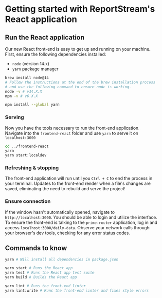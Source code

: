 # Getting started with ReportStream's React application
## Run the React application

Our new React front-end is easy to get up and running on your machine. First, ensure the following dependencies
installed:
- `node` (version 14.x)
- `yarn` package manager
```bash
brew install node@14
# Follow the instructions at the end of the brew installation process
# and use the following command to ensure node is working.
node -v # v14.X.X
npm -v # v6.X.X

npm install --global yarn
```

### Serving

Now you have the tools necessary to run the front-end application. Navigate into the `frontend-react` folder
and use `yarn` to serve it on `localhost:3000`

```bash
cd ../frontend-react
yarn
yarn start:localdev
```

### Refreshing & stopping

The front-end application will run until you `Ctrl + C` to end the process in your terminal. Updates to the front-end
render when a file's changes are saved, eliminating the need to rebuild and serve the project!

### Ensure connection

If the window hasn't automatically opened, navigate to `http://localhost:3000`.
You should be able to login and utilize the interface. To ensure the front-end is talking to the `prime-router` application,
log in and access `localhost:3000/daily-data`. Observe your network calls through your browser's dev tools, checking
for any error status codes.

## Commands to know

```bash
yarn # Will install all dependencies in package.json

yarn start # Runs the React app
yarn test # Runs the React app test suite
yarn build # Builds the React app

yarn lint # Runs the front-end linter
yarn lint:write # Runs the front-end linter and fixes style errors
```

